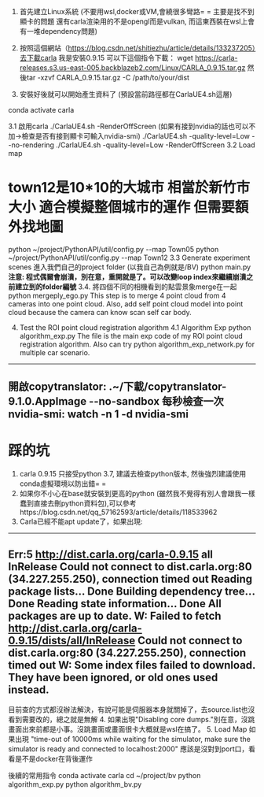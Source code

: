 1. 首先建立Linux系統 (不要用wsl,docker或VM,會繞很多彎路= = 主要是找不到顯卡的問題 還有carla渲染用的不是opengl而是vulkan, 而這東西裝在wsl上會有一堆dependency問題)

2. 按照這個網站（https://blog.csdn.net/shitiezhu/article/details/133237205）去下載carla
我是安裝0.9.15 可以下這個指令下載： wget https://carla-releases.s3.us-east-005.backblazeb2.com/Linux/CARLA_0.9.15.tar.gz
然後tar -xzvf CARLA_0.9.15.tar.gz -C /path/to/your/dist

3. 安裝好後就可以開始產生資料了 (預設當前路徑都在CarlaUE4.sh這層)

conda activate carla

3.1 啟用carla
./CarlaUE4.sh -RenderOffScreen (如果有接到nvidia的話也可以不加->檢查是否有接到顯卡可輸入nvidia-smi)
./CarlaUE4.sh -quality-level=Low --no-rendering
./CarlaUE4.sh -quality-level=Low -RenderOffScreen
3.2 Load map
# town12是10*10的大城市 相當於新竹市大小 適合模擬整個城市的運作 但需要額外找地圖
python ~/project/PythonAPI/util/config.py --map Town05
python ~/project/PythonAPI/util/config.py --map Town12
3.3 Generate experiment scenes
進入我們自己的project folder (以我自己為例就是/BV)
python main.py 
**注意: 程式偶爾會崩潰，別在意，重開就是了。可以改變loop index來繼續崩潰之前建立到的folder編號**
3.4. 將四個不同的相機看到的點雲景象merge在一起
python mergeply_ego.py
This step is to merge 4 point cloud from 4 cameras into one point cloud. Also, add self point cloud model into point cloud because the camera can know scan self car body.

4. Test the ROI point cloud registration algorithm
4.1 Algorithm Exp
python algorithm_exp.py
The file is the main exp code of my ROI point cloud registration algorithm.
Also can try python algorithm_exp_network.py for multiple car scenario.

---------------------------------------------------------------------------
開啟copytranslator: .~/下載/copytranslator-9.1.0.AppImage --no-sandbox
每秒檢查一次nvidia-smi: watch -n 1 -d nvidia-smi
---------------------------------------------------------------------------
# 踩的坑
1. carla 0.9.15 只接受python 3.7, 建議去檢查python版本, 然後強烈建議使用conda虛擬環境以防出錯= =
2. 如果你不小心在base就安裝到更高的python (雖然我不覺得有別人會跟我一樣蠢到直接去刪python資料包),可以參考https://blog.csdn.net/qq_57162593/article/details/118533962
3. Carla已經不能apt update了，如果出現:
---------------------------------------------------------------------------
Err:5 http://dist.carla.org/carla-0.9.15 all InRelease
  Could not connect to dist.carla.org:80 (34.227.255.250), connection timed out
Reading package lists... Done
Building dependency tree... Done
Reading state information... Done
All packages are up to date.
W: Failed to fetch http://dist.carla.org/carla-0.9.15/dists/all/InRelease  Could not connect to dist.carla.org:80 (34.227.255.250), connection timed out
W: Some index files failed to download. They have been ignored, or old ones used instead.
---------------------------------------------------------------------------
目前查的方式都沒辦法解決，有說可能是伺服器本身就關掉了，去source.list也沒看到需要改的，總之就是無解
4. 如果出現"Disabling core dumps."別在意，沒跳畫面出來前都是小事。沒跳畫面或畫面很卡大概就是wsl在搞了。
5. Load Map 如果出現 "time-out of 10000ms while waiting for the simulator, make sure the simulator is ready and connected to localhost:2000"
應該是沒對到port口，看看是不是docker在背後運作


後續的常用指令
conda activate carla
cd ~/project/bv
python algorithm_exp.py
python algorithm_bv.py